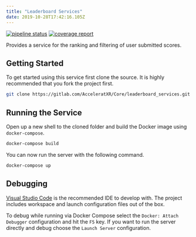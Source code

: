 ```yaml
---
title: "Leaderboard Services"
date: 2019-10-28T17:42:16.105Z
---
```


[![pipeline status](https://gitlab.com/AcceleratXR/Core/leaderboard_services/badges/master/pipeline.svg)](https://gitlab.com/AcceleratXR/Core/leaderboard_services/commits/master)
[![coverage report](https://gitlab.com/AcceleratXR/Core/leaderboard_services/badges/master/coverage.svg)](https://gitlab.com/AcceleratXR/Core/leaderboard_services/commits/master)

Provides a service for the ranking and filtering of user submitted scores.

## Getting Started

To get started using this service first clone the source. It is highly recommended that you fork the project first.

```bash
git clone https://gitlab.com/AcceleratXR/Core/leaderboard_services.git
```

## Running the Service

Open up a new shell to the cloned folder and build the Docker image using `docker-compose`.

```bash
docker-compose build
```

You can now run the server with the following command.

```bash
docker-compose up
```

## Debugging

[Visual Studio Code](https://code.visualstudio.com/) is the recommended IDE to develop with. The project includes workspace and launch configuration files out of the box.

To debug while running via Docker Compose select the `Docker: Attach Debugger` configuration and hit the `F5` key. If you want to run the server directly and debug choose the `Launch Server` configuration.
